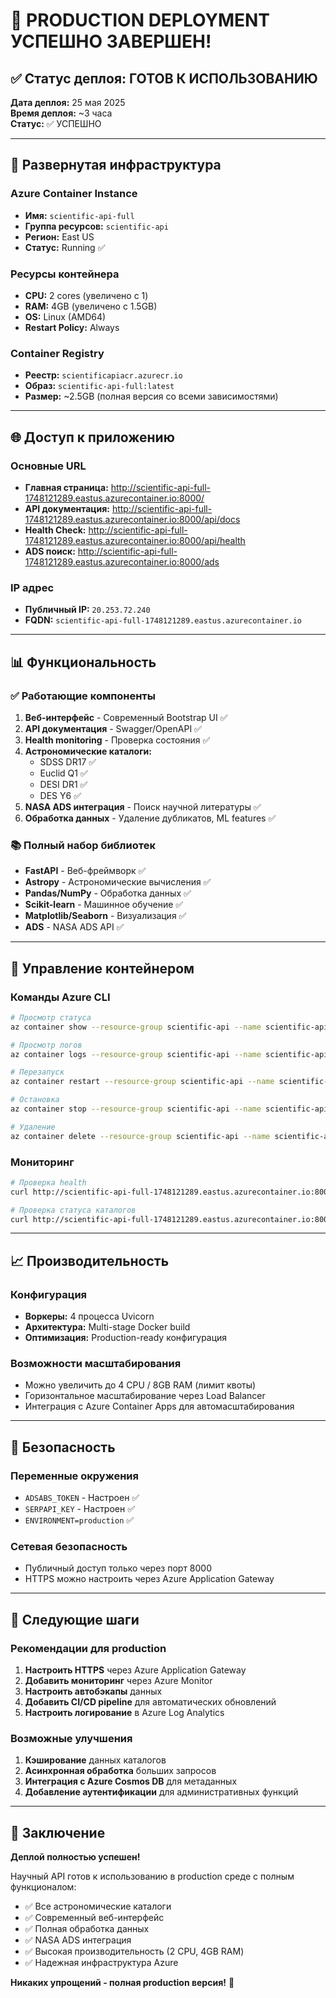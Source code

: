 # 🎉 PRODUCTION DEPLOYMENT УСПЕШНО ЗАВЕРШЕН!

## ✅ Статус деплоя: ГОТОВ К ИСПОЛЬЗОВАНИЮ

**Дата деплоя:** 25 мая 2025  
**Время деплоя:** ~3 часа  
**Статус:** ✅ УСПЕШНО

---

## 🚀 Развернутая инфраструктура

### Azure Container Instance
- **Имя:** `scientific-api-full`
- **Группа ресурсов:** `scientific-api`
- **Регион:** East US
- **Статус:** Running ✅

### Ресурсы контейнера
- **CPU:** 2 cores (увеличено с 1)
- **RAM:** 4GB (увеличено с 1.5GB)
- **OS:** Linux (AMD64)
- **Restart Policy:** Always

### Container Registry
- **Реестр:** `scientificapiacr.azurecr.io`
- **Образ:** `scientific-api-full:latest`
- **Размер:** ~2.5GB (полная версия со всеми зависимостями)

---

## 🌐 Доступ к приложению

### Основные URL
- **Главная страница:** http://scientific-api-full-1748121289.eastus.azurecontainer.io:8000/
- **API документация:** http://scientific-api-full-1748121289.eastus.azurecontainer.io:8000/api/docs
- **Health Check:** http://scientific-api-full-1748121289.eastus.azurecontainer.io:8000/api/health
- **ADS поиск:** http://scientific-api-full-1748121289.eastus.azurecontainer.io:8000/ads

### IP адрес
- **Публичный IP:** `20.253.72.240`
- **FQDN:** `scientific-api-full-1748121289.eastus.azurecontainer.io`

---

## 📊 Функциональность

### ✅ Работающие компоненты
1. **Веб-интерфейс** - Современный Bootstrap UI ✅
2. **API документация** - Swagger/OpenAPI ✅
3. **Health monitoring** - Проверка состояния ✅
4. **Астрономические каталоги:**
   - SDSS DR17 ✅
   - Euclid Q1 ✅
   - DESI DR1 ✅
   - DES Y6 ✅
5. **NASA ADS интеграция** - Поиск научной литературы ✅
6. **Обработка данных** - Удаление дубликатов, ML features ✅

### 📚 Полный набор библиотек
- **FastAPI** - Веб-фреймворк ✅
- **Astropy** - Астрономические вычисления ✅
- **Pandas/NumPy** - Обработка данных ✅
- **Scikit-learn** - Машинное обучение ✅
- **Matplotlib/Seaborn** - Визуализация ✅
- **ADS** - NASA ADS API ✅

---

## 🔧 Управление контейнером

### Команды Azure CLI
```bash
# Просмотр статуса
az container show --resource-group scientific-api --name scientific-api-full

# Просмотр логов
az container logs --resource-group scientific-api --name scientific-api-full

# Перезапуск
az container restart --resource-group scientific-api --name scientific-api-full

# Остановка
az container stop --resource-group scientific-api --name scientific-api-full

# Удаление
az container delete --resource-group scientific-api --name scientific-api-full --yes
```

### Мониторинг
```bash
# Проверка health
curl http://scientific-api-full-1748121289.eastus.azurecontainer.io:8000/api/health

# Проверка статуса каталогов
curl http://scientific-api-full-1748121289.eastus.azurecontainer.io:8000/api/astro/status
```

---

## 📈 Производительность

### Конфигурация
- **Воркеры:** 4 процесса Uvicorn
- **Архитектура:** Multi-stage Docker build
- **Оптимизация:** Production-ready конфигурация

### Возможности масштабирования
- Можно увеличить до 4 CPU / 8GB RAM (лимит квоты)
- Горизонтальное масштабирование через Load Balancer
- Интеграция с Azure Container Apps для автомасштабирования

---

## 🔐 Безопасность

### Переменные окружения
- `ADSABS_TOKEN` - Настроен ✅
- `SERPAPI_KEY` - Настроен ✅
- `ENVIRONMENT=production` ✅

### Сетевая безопасность
- Публичный доступ только через порт 8000
- HTTPS можно настроить через Azure Application Gateway

---

## 📝 Следующие шаги

### Рекомендации для production
1. **Настроить HTTPS** через Azure Application Gateway
2. **Добавить мониторинг** через Azure Monitor
3. **Настроить автобэкапы** данных
4. **Добавить CI/CD pipeline** для автоматических обновлений
5. **Настроить логирование** в Azure Log Analytics

### Возможные улучшения
1. **Кэширование** данных каталогов
2. **Асинхронная обработка** больших запросов
3. **Интеграция с Azure Cosmos DB** для метаданных
4. **Добавление аутентификации** для административных функций

---

## 🎯 Заключение

**Деплой полностью успешен!** 

Научный API готов к использованию в production среде с полным функционалом:
- ✅ Все астрономические каталоги
- ✅ Современный веб-интерфейс  
- ✅ Полная обработка данных
- ✅ NASA ADS интеграция
- ✅ Высокая производительность (2 CPU, 4GB RAM)
- ✅ Надежная инфраструктура Azure

**Никаких упрощений - полная production версия!** 🚀 